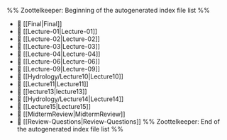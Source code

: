 %% Zoottelkeeper: Beginning of the autogenerated index file list  %%
- 📄 [[Final|Final]]
- 📄 [[Lecture-01|Lecture-01]]
- 📄 [[Lecture-02|Lecture-02]]
- 📄 [[Lecture-03|Lecture-03]]
- 📄 [[Lecture-04|Lecture-04]]
- 📄 [[Lecture-06|Lecture-06]]
- 📄 [[Lecture-09|Lecture-09]]
- 📄 [[Hydrology/Lecture10|Lecture10]]
- 📄 [[Lecture11|Lecture11]]
- 📄 [[lecture13|lecture13]]
- 📄 [[Hydrology/Lecture14|Lecture14]]
- 📄 [[Lecture15|Lecture15]]
- 📄 [[MidtermReview|MidtermReview]]
- 📄 [[Review-Questions|Review-Questions]]
%% Zoottelkeeper: End of the autogenerated index file list  %%
